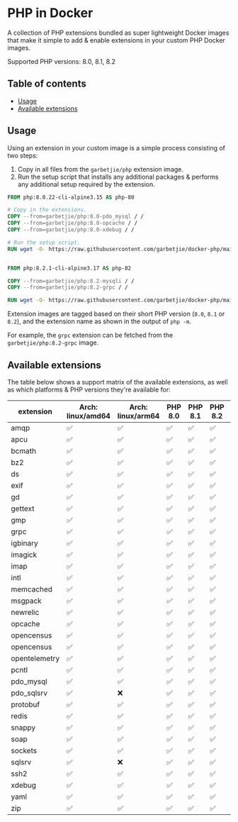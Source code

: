 PHP in Docker
=============

A collection of PHP extensions bundled as super lightweight Docker images that make it simple to add & enable extensions
in your custom PHP Docker images.

Supported PHP versions: 8.0, 8.1, 8.2

## Table of contents

* [Usage](#usage)
* [Available extensions](#available-extensions)
<!-- * [Base images](#base-images) -->


## Usage

Using an extension in your custom image is a simple process consisting of two steps:

1. Copy in all files from the `garbetjie/php` extension image.
2. Run the setup script that installs any additional packages & performs any additional setup required by the extension.

```dockerfile
FROM php:8.0.22-cli-alpine3.15 AS php-80

# Copy in the extensions.
COPY --from=garbetjie/php:8.0-pdo_mysql / /
COPY --from=garbetjie/php:8.0-opcache / /
COPY --from=garbetjie/php:8.0-xdebug / /

# Run the setup script.
RUN wget -O- https://raw.githubusercontent.com/garbetjie/docker-php/main/install-dependencies.sh | sh


FROM php:8.2.1-cli-alpine3.17 AS php-82

COPY --from=garbetjie/php:8.2-mysqli / /
COPY --from=garbetjie/php:8.2-grpc / /

RUN wget -O- https://raw.githubusercontent.com/garbetjie/docker-php/main/install-dependencies.sh | sh
```

Extension images are tagged based on their short PHP version (`8.0`, `8.1` or `8.2`), and the extension name as shown in
the output of `php -m`.

For example, the `grpc` extension can be fetched from the `garbetjie/php:8.2-grpc` image. 


## Available extensions

The table below shows a support matrix of the available extensions, as well as which platforms & PHP versions they're
available for:

| extension     | Arch: linux/amd64 | Arch: linux/arm64 | PHP 8.0 | PHP 8.1 | PHP 8.2 | PHP 8.3 |
|---------------|-------------------|-------------------|---------|---------|---------|---------|
| amqp          | ✅                 | ✅                 | ✅       | ✅       | ✅       | ✅       |
| apcu          | ✅                 | ✅                 | ✅       | ✅       | ✅       | ✅       |
| bcmath        | ✅                 | ✅                 | ✅       | ✅       | ✅       | ✅       |
| bz2           | ✅                 | ✅                 | ✅       | ✅       | ✅       |         |
| ds            | ✅                 | ✅                 | ✅       | ✅       | ✅       |         |
| exif          | ✅                 | ✅                 | ✅       | ✅       | ✅       |         |
| gd            | ✅                 | ✅                 | ✅       | ✅       | ✅       |         |
| gettext       | ✅                 | ✅                 | ✅       | ✅       | ✅       |         |
| gmp           | ✅                 | ✅                 | ✅       | ✅       | ✅       |         |
| grpc          | ✅                 | ✅                 | ✅       | ✅       | ✅       |         |
| igbinary      | ✅                 | ✅                 | ✅       | ✅       | ✅       | ✅       |
| imagick       | ✅                 | ✅                 | ✅       | ✅       | ✅       |         |
| imap          | ✅                 | ✅                 | ✅       | ✅       | ✅       |         |
| intl          | ✅                 | ✅                 | ✅       | ✅       | ✅       |         |
| memcached     | ✅                 | ✅                 | ✅       | ✅       | ✅       |         |
| msgpack       | ✅                 | ✅                 | ✅       | ✅       | ✅       |         |
| newrelic      | ✅                 | ✅                 | ✅       | ✅       | ✅       |         |
| opcache       | ✅                 | ✅                 | ✅       | ✅       | ✅       |         |
| opencensus    | ✅                 | ✅                 | ✅       | ✅       | ✅       |         |
| opencensus    | ✅                 | ✅                 | ✅       | ✅       | ✅       |         |
| opentelemetry | ✅                 | ✅                 | ✅       | ✅       | ✅       |         |
| pcntl         | ✅                 | ✅                 | ✅       | ✅       | ✅       |         |
| pdo_mysql     | ✅                 | ✅                 | ✅       | ✅       | ✅       |         |
| pdo_sqlsrv    | ✅                 | ❌                 | ✅       | ✅       | ✅       |         |
| protobuf      | ✅                 | ✅                 | ✅       | ✅       | ✅       |         |
| redis         | ✅                 | ✅                 | ✅       | ✅       | ✅       |         |
| snappy        | ✅                 | ✅                 | ✅       | ✅       | ✅       |         |
| soap          | ✅                 | ✅                 | ✅       | ✅       | ✅       |         |
| sockets       | ✅                 | ✅                 | ✅       | ✅       | ✅       |         |
| sqlsrv        | ✅                 | ❌                 | ✅       | ✅       | ✅       |         |
| ssh2          | ✅                 | ✅                 | ✅       | ✅       | ✅       |         |
| xdebug        | ✅                 | ✅                 | ✅       | ✅       | ✅       |         |
| yaml          | ✅                 | ✅                 | ✅       | ✅       | ✅       |         |
| zip           | ✅                 | ✅                 | ✅       | ✅       | ✅       |         |
    

<!--
## Base images

There are two base images available:

1. A `www` image based off of the official FPM image, and bundles NGiNX with it. It aims to make it easy to spin up an
   already-functional web server that is easy to configure through environment variables.

2. A `cli` image based off of the offic

[Full documentation]

### PHP

The environment variables below apply to all image variants, and are used to control the behaviour of PHP itself.

| Section              | Name                                        | INI equivalent                                                                                                                                                 | Default                             |
|----------------------|---------------------------------------------|----------------------------------------------------------------------------------------------------------------------------------------------------------------|-------------------------------------|
| PHP Core             | DISPLAY_ERRORS                              | [display_errors](https://www.php.net/manual/en/errorfunc.configuration.php#ini.display-errors)                                                                 | "Off"                               |
|                      | ERROR_REPORTING                             | [error_reporting](https://www.php.net/manual/en/errorfunc.configuration.php#ini.error-reporting)                                                               | "E_ALL & ~E_DEPRECATED & ~E_STRICT" |
|                      | EXPOSE_PHP                                  | [expose_php](https://php.net/expose-php)                                                                                                                       | false                               |
|                      | HTML_ERRORS                                 | [html_errors](https://www.php.net/manual/en/errorfunc.configuration.php#ini.html-errors)                                                                       | "Off"                               |
|                      | MAX_EXECUTION_TIME                          | [max_execution_time](https://www.php.net/manual/en/info.configuration.php#ini.max-execution-time)                                                              | 30                                  |
|                      | MAX_INPUT_TIME                              | [max_input_time](https://www.php.net/manual/en/info.configuration.php#ini.max-input-time)                                                                      | 30                                  |
|                      | MAX_REQUEST_SIZE                            | [post_max_size](https://www.php.net/manual/en/ini.core.php#ini.post-max-size)                                                                                  | "8M"                                |
|                      | MEMORY_LIMIT                                | [memory_limit](https://www.php.net/manual/en/ini.core.php#ini.memory-limit)                                                                                    | "64M"                               |
|                      | OPCACHE_ENABLED                             | [opcache.enable](https://www.php.net/manual/en/opcache.configuration.php#ini.opcache.enable)                                                                   | true                                |
|                      | OPCACHE_CLI_ENABLED                         | [opcache.enable_cli](https://www.php.net/manual/en/opcache.configuration.php#ini.opcache.enable-cli)                                                           | false                               |
|                      | OPCACHE_MAX_ACCELERATED_FILES               | [opcache.max_accelerated_files](https://www.php.net/manual/en/opcache.configuration.php#ini.opcache.max-accelerated-files)                                     | 10000                               |
|                      | OPCACHE_PRELOAD                             | [opcache.preload](https://www.php.net/manual/en/opcache.configuration.php#ini.opcache.preload)                                                                 | ""                                  |
|                      | OPCACHE_REVALIDATE_FREQ                     | [opcache.revalidate_freq](https://www.php.net/manual/en/opcache.configuration.php#ini.opcache.revalidate-freq)                                                 | 2                                   |
|                      | OPCACHE_VALIDATE_TIMESTAMPS                 | [opcache.validate_timestamps](https://www.php.net/manual/en/opcache.configuration.php#ini.opcache.validate-timestamps)                                         | true                                |
|                      | OPCACHE_SAVE_COMMENTS                       | [opcache.save_comments](https://www.php.net/manual/en/opcache.configuration.php#ini.opcache.save-comments)                                                     | true                                |
|                      | SESSION_COOKIE_NAME                         | [session.name](https://www.php.net/manual/en/session.configuration.php#ini.session.name)                                                                       | "PHPSESSID"                         |
|                      | SESSION_SAVE_HANDLER                        | [session.save_handler](https://www.php.net/manual/en/session.configuration.php#ini.session.save-handler)                                                       | "files"                             |
|                      | SESSION_SAVE_PATH                           | [session.save_path](https://www.php.net/manual/en/session.configuration.php#ini.session.save-path)                                                             | "/tmp/sessions"                     |
|                      | SYS_TEMP_DIR                                | [sys_temp_dir](https://www.php.net/manual/en/ini.list.php)                                                                                                     | "/tmp"                              |
|                      | TIMEZONE                                    | [date.timezone](https://www.php.net/manual/en/datetime.configuration.php#ini.date.timezone)                                                                    | "Etc/UTC"                           |
|                      | UPLOAD_MAX_FILESIZE                         | [upload_max_filesize](https://www.php.net/manual/en/ini.core.php#ini.upload-max-filesize)                                                                      | "8M"                                |
| New Relic extension  | NEWRELIC_ENABLED                            | [newrelic.enabled](https://docs.newrelic.com/docs/agents/php-agent/configuration/php-agent-configuration#inivar-enabled)                                       | false                               |
|                      | NEWRELIC_APPNAME                            | [newrelic.appname](https://docs.newrelic.com/docs/agents/php-agent/configuration/php-agent-configuration#inivar-appname)                                       | ""                                  |
|                      | NEWRELIC_BROWSER_MONITORING_AUTO_INSTRUMENT | [newrelic.browser_monitoring.auto_instrument](https://docs.newrelic.com/docs/agents/php-agent/configuration/php-agent-configuration#inivar-autorum)            | true                                |
|                      | NEWRELIC_DAEMON_LOGLEVEL                    | [newrelic.daemon.loglevel](https://docs.newrelic.com/docs/agents/php-agent/configuration/php-agent-configuration#inivar-daemon-loglevel)                       | "error"                             |
|                      | NEWRELIC_DAEMON_ADDRESS                     | [newrelic.daemon.address](https://docs.newrelic.com/docs/agents/php-agent/configuration/php-agent-configuration#inivar-daemon-port)                            | "@newrelic-daemon"                  |
|                      | NEWRELIC_DAEMON_APP_CONNECT_TIMEOUT         | [newrelic.daemon.app_connect_timeout](https://docs.newrelic.com/docs/agents/php-agent/configuration/php-agent-configuration#inivar-daemon-app_connect_timeout) | 5                                   |
|                      | NEWRELIC_DAEMON_START_TIMEOUT               | [newrelic.daemon.start_timeout](https://docs.newrelic.com/docs/agents/php-agent/configuration/php-agent-configuration#inivar-daemon-start_timeout)             | 3                                   |
|                      | NEWRELIC_PROCESS_HOST_DISPLAY_NAME          | [newrelic.process_host.display_name](https://docs.newrelic.com/docs/agents/php-agent/configuration/php-agent-configuration#inivar-process_host-display_name)   | ""                                  |
|                      | NEWRELIC_LABELS                             | [newrelic.labels](https://docs.newrelic.com/docs/agents/php-agent/configuration/php-agent-configuration#inivar-labels)                                         | ""                                  |
|                      | NEWRELIC_LICENCE                            | [newrelic.license](https://docs.newrelic.com/docs/agents/php-agent/configuration/php-agent-configuration#inivar-license)                                       | ""                                  |
|                      | NEWRELIC_LOGLEVEL                           | [newrelic.loglevel](https://docs.newrelic.com/docs/agents/php-agent/configuration/php-agent-configuration#inivar-loglevel)                                     | "info"                              |
|                      | NEWRELIC_TRANSACTION_TRACER_RECORD_SQL      | [newrelic.transaction_tracer.record_sql](https://docs.newrelic.com/docs/agents/php-agent/configuration/php-agent-configuration#inivar-tt-sql)                  | "obfuscated"                        |
| OpenCensus extension | OPENCENSUS_ENABLED                          | N/A (Used to enable/disable the OpenCensus extension)                                                                                                          | false                               |
| XDebug extension     | XDEBUG_ENABLED                              | N/A (Used to enable/disable the XDebug extension)                                                                                                              | false                               |
|                      | XDEBUG_IDEKEY                               | [xdebug.idekey](https://xdebug.org/docs/all_settings#idekey)                                                                                                   | "IDEKEY"                            |
|                      | XDEBUG_CLIENT_HOST                          | [xdebug.client_host](https://xdebug.org/docs/all_settings#client_host)                                                                                         | "host.docker.internal"              |
|                      | XDEBUG_CLIENT_PORT                          | [xdebug.client_port](https://xdebug.org/docs/all_settings#client_port)                                                                                         | 9000                                |

> **Deprecated environment variables**
>
> The following environment variables were renamed or removed. Where variables are renamed or split out, backwards
> compatibility has been maintained as much as possible. If backwards compatibility could not be maintained, it will be 
> indicated:
> 
> * `XDEBUG_REMOTE_AUTOSTART` (removed)
> * `XDEBUG_REMOTE_HOST` (renamed to `XDEBUG_CLIENT_HOST`)
> * `XDEBUG_REMOTE_PORT` (renamed to `XDEBUG_CLIENT_PORT`)
> * `XDEBUG_IDE_KEY` (renamed to `XDEBUG_IDEKEY`)
> * `NEWRELIC_DAEMON_PORT` (renamed to `NEWRELIC_DAEMON_ADDRESS`)
> * `NEWRELIC_DAEMON_WAIT` (split out into `NEWRELIC_DAEMON_APP_CONNECT_TIMEOUT` and `NEWRELIC_DAEMON_START_TIMEOUT`).
> * `NEWRELIC_HOST_DISPLAY_NAME` (renamed to `NEWRELIC_PROCESS_HOST_DISPLAY_NAME`).
> * `NEWRELIC_RECORD_SQL` (renamed to `NEWRELIC_TRANSACTION_TRACER_RECORD_SQL`).
> * `NEWRELIC_AUTORUM_ENABLED` (renamed to `NEWRELIC_BROWSER_MONITORING_AUTO_INSTRUMENT`).
> * `NEWRELIC_APP_NAME` (renamed to `NEWRELIC_APPNAME`).

### FPM

The following variables apply to PHP-FPM.

| Name                      | FPM INI equivalent                                                                                                 | Default           |
|---------------------------|--------------------------------------------------------------------------------------------------------------------|-------------------|
| LISTEN                    | [listen](https://www.php.net/manual/en/install.fpm.configuration.php#listen)                                       | "0.0.0.0:9000"    |
| PM                        | [pm](https://www.php.net/manual/en/install.fpm.configuration.php#pm)                                               | "static"          |
| PM_MAX_CHILDREN           | [pm.max_children](https://www.php.net/manual/en/install.fpm.configuration.php#pm.max-children)                     | 0                 |
| PM_MIN_SPARE_SERVERS      | [pm.min_spare_servers](https://www.php.net/manual/en/install.fpm.configuration.php#pm.min-spare-servers)           | 1                 |
| PM_MAX_SPARE_SERVERS      | [pm.max_spare_servers](https://www.php.net/manual/en/install.fpm.configuration.php#pm.max-spare-servers)           | 3                 |
| PM_MAX_REQUESTS           | [pm.max_requests](https://www.php.net/manual/en/install.fpm.configuration.php#pm.max-requests)                     | 10000             |
| PM_STATUS_PATH            | [pm.status_path](https://www.php.net/manual/en/install.fpm.configuration.php#pm.status-path)                       | "/_/status"       |
| REQUEST_SLOWLOG_TIMEOUT   | [request_slowlog_timeout](https://www.php.net/manual/en/install.fpm.configuration.php#request-slowlog-timeout)     | 0                 |
| REQUEST_TERMINATE_TIMEOUT | [request_terminate_timeout](https://www.php.net/manual/en/install.fpm.configuration.php#request-terminate-timeout) | 60                |
| SLOWLOG                   | [slowlog](https://www.php.net/manual/en/install.fpm.configuration.php#slowlog)                                     | "/proc/self/fd/2" |

> **Deprecated environment variables**
>
> The following environment variables were renamed to reflect the actual INI config key more closely.
> Backwards compatibility has been maintained.
>
> * `MAX_CHILDREN` was renamed to `PM_MAX_CHILDREN`.
> * `MIN_SPARE_SERVERS` was renamed to `PM_MIN_SPARE_SERVERS`.
> * `MAX_SPARE_SERVERS` was renamed to `PM_MAX_SPARE_SERVERS`.
> * `MAX_REQUESTS` was renamed to `PM_MAX_REQUESTS`.
> * `STATUS_PATH` was renamed to `PM_STATUS_PATH`.
> * `TIMEOUT` was renamed to `REQUEST_TERMINATE_TIMEOUT`.

### NGiNX

The following variables apply to NGiNX. There is an overlap between these variables, and those that are configurable for
PHP-FPM. In some instances, the NGiNX configuration overrides some of the defaults for PHP-FPM.

| Name                      | NGiNX config equivalent                                                                                           | Default                                                                                                                                                             |
|---------------------------|-------------------------------------------------------------------------------------------------------------------|---------------------------------------------------------------------------------------------------------------------------------------------------------------------|
| ABSOLUTE_REDIRECT         | [absolute_redirect](http://nginx.org/en/docs/http/ngx_http_core_module.html#absolute_redirect)                    | "on"                                                                                                                                                                |
| CONTENT_EXPIRY_DURATION   | [expires](http://nginx.org/en/docs/http/ngx_http_headers_module.html#expires)                                     | "off"                                                                                                                                                               |
| CONTENT_EXPIRY_EXTENSIONS | n/a (pipe-delimited extensions to apply "Expires" and "Cache-Control" headers to)                                 | "js\|css\|png\|jpg\|jpeg\|gif\|svg\|ico\|ttf\|woff\|woff2"                                                                                                          |
| FASTCGI_BUFFER_SIZE       | [fastcgi_buffer_size](http://nginx.org/en/docs/http/ngx_http_fastcgi_module.html#fastcgi_buffer_size)             | "64k"                                                                                                                                                               |
| FASTCGI_BUFFERING         | [fastcgi_buffering](http://nginx.org/en/docs/http/ngx_http_fastcgi_module.html#fastcgi_buffering)                 | "on"                                                                                                                                                                |
| FASTCGI_BUFFERS           | [fastcgi_buffers](http://nginx.org/en/docs/http/ngx_http_fastcgi_module.html#fastcgi_buffers)                     | "32 32k"                                                                                                                                                            |
| FASTCGI_BUSY_BUFFERS_SIZE | [fastcgi_busy_buffers_size](http://nginx.org/en/docs/http/ngx_http_fastcgi_module.html#fastcgi_busy_buffers_size) | "96k"                                                                                                                                                               |
| GZIP_TYPES                | [gzip_types](http://nginx.org/en/docs/http/ngx_http_gzip_module.html#gzip_types)                                  | "application/ecmascript application/javascript application/json application/xhtml+xml application/xml text/css text/ecmascript text/javascript text/plain text/xml" |
| GZIP_PROXIED              | [gzip_types](http://nginx.org/en/docs/http/ngx_http_gzip_module.html#gzip_proxied)                                | "any"                                                                                                                                                               |
| LISTEN                    | [fastcgi_pass](http://nginx.org/en/docs/http/ngx_http_fastcgi_module.html#fastcgi_pass)                           | "/var/run/php-fpm.sock"                                                                                                                                             |
| PORT                      | [listen](http://nginx.org/en/docs/http/ngx_http_core_module.html#listen)                                          | 80                                                                                                                                                                  |
| PORT_IN_REDIRECT          | [port_in_redirect](http://nginx.org/en/docs/http/ngx_http_core_module.html#port_in_redirect)                      | "off"                                                                                                                                                               |
| ROOT                      | [root](http://nginx.org/en/docs/http/ngx_http_core_module.html#root)                                              | "/srv/public"                                                                                                                                                       |
| PM_STATUS_HOSTS_ALLOWED   | [allow](http://nginx.org/en/docs/http/ngx_http_access_module.html#allow)                                          | "127.0.0.1"                                                                                                                                                         |
| PM_STATUS_HOSTS_DENIED    | [deny](http://nginx.org/en/docs/http/ngx_http_access_module.html#deny)                                            | "all"                                                                                                                                                               |
| REQUEST_TERMINATE_TIMEOUT | [fastcgi_read_timeout](http://nginx.org/en/docs/http/ngx_http_fastcgi_module.html#fastcgi_read_timeout)           | 60                                                                                                                                                                  |

> **Deprecated environment variables**
>
> The following environment variables were renamed, and backwards compatibility has been maintained.
>
> * `STATUS_HOSTS_ALLOWED` was renamed to `PM_STATUS_HOSTS_ALLOWED`.
> * `STATUS_HOSTS_DENIED` was renamed to `PM_STATUS_HOSTS_DENIED`.
> * `TIMEOUT` was renamed to `REQUEST_TERMINATE_TIMEOUT`.

## Changelog

* **2021-08-12**
  * Change XDebug log level to 7 from 10.

* **2021-08-11**
  * Change to using a multi-stage build file (this should help with preventing nginx images from being pushed all the time).
  * Copy installation scripts after `grpc` extension installation. This will prevent the grpc installation from happening
    when extensions are added/removed.

* **2021-07-27**
  * Make New Relic available on PHP 8.
  * Add `grpc`, `protobuf` and `yaml` extensions.
  * Refactor how the extensions are downloaded & installed.
  * Remove references to ZTS.
  * Remove `dash` shell.
  * Switch from `dumb-init` to `tini`.
  * Make `opencensus` available on PHP 8.
  * Bump extension versions:
    * `opencensus`: 007b35d8f7ed21cab9aa47406578ae02f73f91c5 -> 0.3.0

* **2021-07-21**
  * Upgrade PHP versions to `7.3.29`, `7.4.21` & `8.0.8`.
  * Upgrade Alpine to `3.14`.
  * Bump extension versions:
    * `newrelic`: 9.16.0.295 -> 9.17.1.301
    * `igbinary`: 3.2.1 -> 3.2.3
    * `imagick`: 3.4.4 -> 3.5.0
    * `redis`: 5.3.2 -> 5.3.4
    * `xdebug`: 3.0.2 -> 3.0.4

* **2021-04-21**
  * Ensure `imagick` extension is available on PHP 8.0 too.

* **2021-04-20**
  * Add `imagick` extension.

* **2021-03-16**
  * Add configuration items:
    * `FASTCGI_BUFFERING`
    * `FASTCGI_BUFFER_SIZE`
    * `FASTCGI_BUFFERS`
    * `FASTCGI_BUSY_BUFFERS_SIZE`
  * Increase default values for `FASTCGI_BUFFER_SIZE` and `FASTCGI_BUSY_BUFFERS_SIZE`.
  * Turn FastCGI buffering on by default.

* See [CHANGELOG.md](CHANGELOG.md) for a full history.
-->
